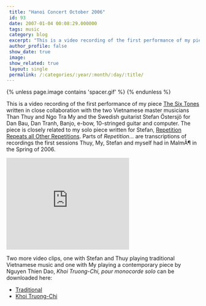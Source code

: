 ```yaml
---
 title: "Hanoi Concert October 2006"
 id: 93
 date: 2007-01-04 00:08:29.000000
 tags: music
 category: blog
 excerpt: "This is a video recording of the first performance of my piece The Six Tones written in close collaboration with the two Vietnamese master musicians Than Thuy and Ngo Tra My and the Swedish guitarist ..."
 author_profile: false
 show_date: true
 image: 
 show_related: true
 layout: single
 permalink: /:categories/:year/:month/:day/:title/
---
```

{% unless page.image contains 'spacer.gif' %}
{% endunless %}

This is a video recording of the first performance of my piece <a href="http://www.henrikfrisk.com/index.jsp?metaId=music&id=proj&about=1&field=id&query=4">The Six Tones</a> written in close collaboration with the two Vietnamese master musicians Than Thuy and Ngo Tra My and the Swedish guitarist Stefan &Ouml;stersj&ouml; for Dan Bau, Dan Tranh, Banjo, e-bow, 10-stringed guitar and computer. The piece is closely related to my solo piece written for Stefan, <a href="http://www.henrikfrisk.com/index.jsp?metaId=music&amp;id=comp&amp;field=id&amp;query=8&amp;show=1#8">Repetition Repeats all Other Repetitions</a>. Parts of <em>Repetition...</em> are transcriptions of recordings the first sessions Thuy, My, Stefan and myself had in MalmÃ¶ in the Spring of 2006.



<embed src="http://www.henrikfrisk.com/music/media/SixTones.mov" width="320" height="240" href="http://www.henrikfrisk.com/music/media/SixTones.mov" autohref="false">




Two more video clips, one with Stefan and Thuy playing traditional Vietnamese music and one with My playing a contemporary piece by Nguyen Thien Dao, <em>Khoi Truong-Chi, pour monocorde solo</em> can be downloaded here:
<ul>
<li><a href="http://www.henrikfrisk.com/music/media/Duo.mov">Traditional</a></li>
<li><a href="http://www.henrikfrisk.com/music/media/DanBauSolo.mov">Khoi Truong-Chi</a></li>
</ul>
